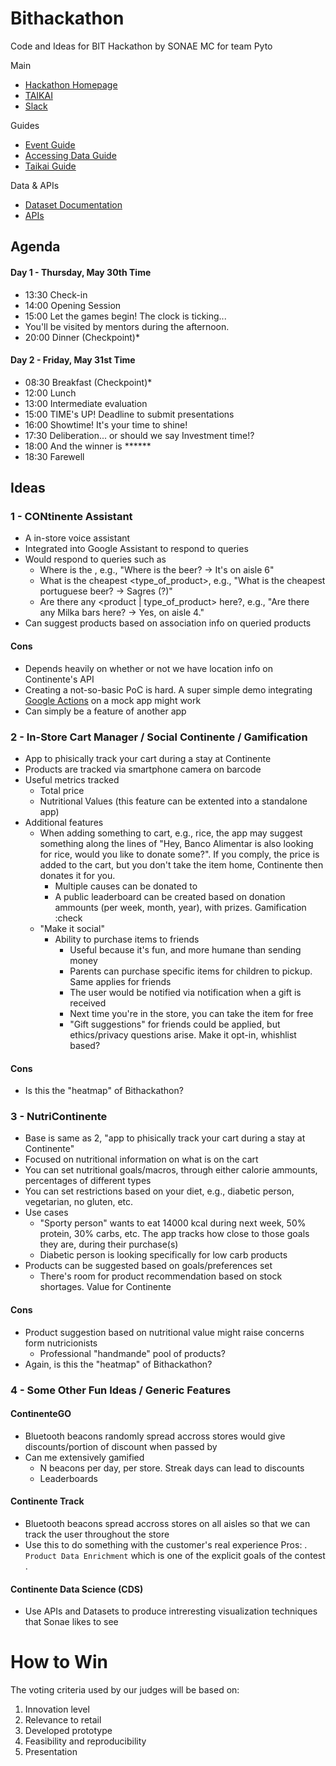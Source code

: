 # Bithackathon
Code and Ideas for BIT Hackathon by SONAE MC for team Pyto

Main
* [Hackathon Homepage](https://bithackathon.sonae.pt/)
* [TAIKAI](https://taikai.network/bit/challenges/bithackathon)
* [Slack](https://bithackathonworkspace.slack.com/)

Guides
* [Event Guide](docs/guide.pdf)
* [Accessing Data Guide](docs/accessing_data.pdf)
* [Taikai Guide](docs/taikai_guide.pdf)

Data & APIs
* [Dataset Documentation](https://docs.google.com/spreadsheets/d/1DvkhnNFzAzWohmlhkFJvDuI_FcGxWTVNB1PGzgaqr8w/edit#gid=0)
* [APIs](https://sonae-bithackathon2019.apigee.io/)


## Agenda
#### Day 1 - Thursday, May 30th Time
* 13:30 Check-in
* 14:00 Opening Session
* 15:00 Let the games begin! The clock is ticking...
* You'll be visited by mentors during the afternoon.
* 20:00 Dinner (Checkpoint)*
#### Day 2 - Friday, May 31st Time
* 08:30 Breakfast (Checkpoint)*
* 12:00 Lunch
* 13:00 Intermediate evaluation
* 15:00 TIME's UP! Deadline to submit presentations
* 16:00 Showtime! It's your time to shine!
* 17:30 Deliberation... or should we say Investment time!?
* 18:00 And the winner is ******
* 18:30 Farewell

## Ideas 

### 1 - CONtinente Assistant

- A in-store voice assistant
- Integrated into Google Assistant to respond to queries 
- Would respond to queries such as 
    - Where is the <product>, e.g., "Where is the beer? -> It's on aisle 6"
    - What is the cheapest <type_of_product>, e.g., "What is the cheapest portuguese beer? -> Sagres (?)"
    - Are there any <product | type_of_product> here?, e.g., "Are there any Milka bars here? -> Yes, on aisle 4."
- Can suggest products based on association info on queried products

#### Cons
- Depends heavily on whether or not we have location info on Continente's API
- Creating a not-so-basic PoC is hard. A super simple demo integrating [Google Actions](https://developers.google.com/actions/) on a mock app might work
- Can simply be a feature of another app

### 2 - In-Store Cart Manager / Social Continente / Gamification
- App to phisically track your cart during a stay at Continente
- Products are tracked via smartphone camera on barcode 
- Useful metrics tracked
    - Total price
    - Nutritional Values (this feature can be extented into a standalone app)
- Additional features
    - When adding something to cart, e.g., rice, the app may suggest something along the lines of "Hey, Banco Alimentar is also looking for rice, would you like to donate some?". If you comply, the price is added to the cart, but you don't take the item home, Continente then donates it for you.
        - Multiple causes can be donated to
        - A public leaderboard can be created based on donation ammounts (per week, month, year), with prizes. Gamification :check
    - "Make it social" 
        - Ability to purchase items to friends
            - Useful because it's fun, and more humane than sending money
            - Parents can purchase specific items for children to pickup. Same applies for friends
            - The user would be notified via notification when a gift is received
            - Next time you're in the store, you can take the item for free
            - "Gift suggestions" for friends could be applied, but ethics/privacy questions arise. Make it opt-in, whishlist based?

#### Cons
- Is this the "heatmap" of Bithackathon?

### 3 - NutriContinente

- Base is same as 2, "app to phisically track your cart during a stay at Continente"
- Focused on nutritional information on what is on the cart
- You can set nutritional goals/macros, through either calorie ammounts, percentages of different types 
- You can set restrictions based on your diet, e.g., diabetic person, vegetarian, no gluten, etc.
- Use cases
    - "Sporty person" wants to eat 14000 kcal during next week, 50% protein, 30% carbs, etc. The app tracks how close to those goals they are, during their purchase(s)
    - Diabetic person is looking specifically for low carb products
- Products can be suggested based on goals/preferences set
    - There's room for product recommendation based on stock shortages. Value for Continente

#### Cons
- Product suggestion based on nutritional value might raise concerns form nutricionists
    - Professional "handmande" pool of products?
- Again, is this the "heatmap" of Bithackathon?

### 4 - Some Other Fun Ideas / Generic Features

#### ContinenteGO
- Bluetooth beacons randomly spread accross stores would give discounts/portion of discount when passed by
- Can me extensively gamified
    - N beacons per day, per store. Streak days can lead to discounts
    - Leaderboards

#### Continente Track
 - Bluetooth beacons spread accross stores on all aisles so that we can track the user throughout the store
 - Use this to do something with the customer's real experience
 Pros:
    . `Product Data Enrichment` which is one of the explicit goals of the contest
    . 
    
#### Continente Data Science (CDS)
 - Use APIs and Datasets to produce intreresting visualization techniques that Sonae likes to see

# How to Win
The voting criteria used by our judges will be based on:
1. Innovation level
2. Relevance to retail
3. Developed prototype
4. Feasibility and reproducibility
5. Presentation
